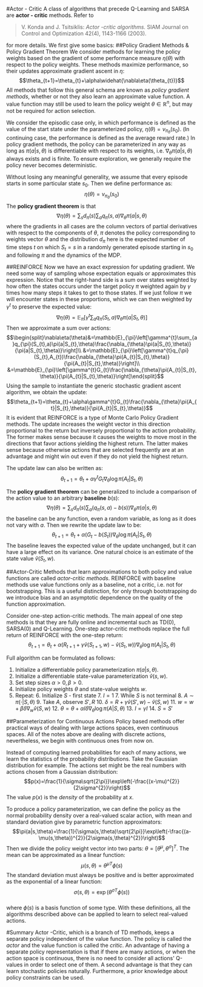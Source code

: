 ﻿#Actor - Critic
A class of algorithms that precede Q-Learning and SARSA are **actor - critic** methods. Refer to 

> V. Konda and J. Tsitsiklis: *Actor -critic algorithms.* SIAM Journal on Control and Optimization 42(4), 1143-1166 (2003).

for more details. We first give some basics:
##Policy Gradient Methods & Policy Gradient Theorem
We consider methods for learning the policy weights based on the gradient of some performance measure $\eta(\theta)$ with respect to the policy weights. These methods maximize performance, so their updates approximate gradient ascent in $\eta$:
$$\theta_{t+1}=\theta_{t}+\alpha\widehat{\nabla\eta(\theta_{t})}$$
All methods that follow this general schema are known as *policy gradient methods*, whether or not they also learn an approximate value function. A value function may still be used to learn the policy weight $\theta\in\mathbb{R}^{n}$, but may not be required for action selection. 

We consider the episodic case only, in which performance is defined as the value of the start state under the parameterized policy, $\eta(\theta)=v_{\pi_{\theta}}(s_{0})$. (In continuing case, the performance is defined as the average reward rate.) In policy gradient methods, the policy can be parameterized in any way as long as $\pi(a|s,\theta)$ is differentiable with respect to its weights, i.e. $\nabla_{\theta}\pi(a|s,\theta)$ always exists and is finite. To ensure exploration, we generally require the policy never becomes deterministic.

Without losing any meaningful generality, we assume that every episode starts in some particular state $s_{0}$. Then we define performance as:
$$\eta(\theta)=v_{\pi_{\theta}}(s_{0})$$
The **policy gradient theorem** is that
$$\nabla\eta(\theta)=\sum_{s}d_{\pi}(s)\sum_{a}q_{\pi}(s,a)\nabla_{\theta}\pi(a|s,\theta)$$
where the gradients in all cases are the column vectors of partial derivatives with respect to the components of $\theta$, $\pi$ denotes the policy corresponding to weights vector $\theta$ and the distribution $d_\pi$ here is the expected number of time steps $t$ on which $S_{t}=s$ in a randomly generated episode starting in $s_{0}$ and following $\pi$ and the dynamics of the MDP.

##REINFORCE
Now we have an exact expression for updating gradient. We need some way of sampling whose expectation equals or approximates this expression. Notice that the right-hand side is a sum over states weighted by how often the states occurs under the target policy $\pi$ weighted again by $\gamma$ times how many steps it takes to get to those states. If we just follow $\pi$ we will encounter states in these proportions, which we can then weighted by $\gamma^{t}$ to preserve the expected value:
$$\nabla\eta(\theta)=\mathbb{E}_{\pi}\left[ \gamma^{t}\sum_{a}q_{\pi}(S_{t},a)\nabla_{\theta}\pi(a|S_{t},\theta) \right]$$
Then we approximate a sum over actions:
$$\begin{split}\nabla\eta(\theta)&=\mathbb{E}_{\pi}\left[\gamma^{t}\sum_{a}q_{\pi}(S_{t},a)\pi(a|S_{t},\theta)\frac{\nabla_{\theta}\pi(a|S_{t},\theta)}{\pi(a|S_{t},\theta)}\right]\\ &=\mathbb{E}_{\pi}\left[\gamma^{t}q_{\pi}(S_{t},A_{t})\frac{\nabla_{\theta}\pi(A_{t}|S_{t},\theta)}{\pi(A_{t}|S_{t},\theta)}\right]\\ 
&=\mathbb{E}_{\pi}\left[\gamma^{t}G_{t}\frac{\nabla_{\theta}\pi(A_{t}|S_{t},\theta)}{\pi(A_{t}|S_{t},\theta)}\right]\end{split}$$
Using the sample to instantiate the generic stochastic gradient ascent algorithm, we obtain the update:
$$\theta_{t+1}=\theta_{t}+\alpha\gamma^{t}G_{t}\frac{\nabla_{\theta}\pi(A_{t}|S_{t},\theta)}{\pi(A_{t}|S_{t},\theta)}$$
It is evident that REINFORCE is a type of Monte Carlo Policy Gradient methods. The update increases the weight vector in this direction proportional to the return but inversely proportional to the action probability. The former makes sense because it causes the weights to move most in the directions that favor actions yielding the highest return. The latter makes sense because otherwise actions that are selected frequently are at an advantage and might win out even if they do not yield the highest return.

The update law can also be written as:
$$\theta_{t+1}=\theta_{t}+\alpha\gamma^{t}G_{t}\nabla_{\theta}\log\pi(A_{t}|S_{t},\theta)$$

The **policy gradient theorem** can be generalized to include a comparison of the action value to an arbitrary **baseline** $b(s)$:
$$\nabla\eta(\theta)=\sum_{s}d_{\pi}(s)\sum_{a}(q_{\pi}(s,a)-b(s))\nabla_{\theta}\pi(a|s,\theta)$$
the baseline can be any function, even a random variable, as long as it does not vary with $a$. Then we rewrite the update law to be:
$$\theta_{t+1}=\theta_{t}+\alpha(G_{t}-b(S_{t}))\nabla_{\theta}\log\pi(A_{t}|S_{t},\theta)$$
The baseline leaves the expected value of the update unchanged, but it can have a large effect on its variance. One natural choice is an estimate of the state value $\hat{v}(S_{t},w)$.

##Actor-Critic
Methods that learn approximations to both policy and value functions are called *actor-critic methods*. REINFORCE with baseline methods use value functions only as a baseline, not a critic, i.e. not for bootstrapping. This is a useful distinction, for only through bootstrapping do we introduce bias and an asymptotic dependence on the quality of the function approximation.

Consider one-step action-critic methods. The main appeal of one step methods is that they are fully online and incremental such as TD(0), SARSA(0) and Q-Learning. One-step actor-critic methods replace the full return of REINFORCE with the one-step return:
$$\theta_{t+1}=\theta_{t}+\alpha(R_{t+1}+\gamma\hat{v}(S_{t+1},w)-\hat{v}(S_{t},w))\nabla_{\theta}\log\pi(A_{t}|S_{t},\theta)$$

Full algorithm can be formulated as follows:

 1. Initialize a differentiable policy parameterization $\pi(a|s,\theta)$.
 2. Initialize a differentiable state-value parameterization $\hat{v}(s,w)$.
 3. Set step sizes $\alpha >0, \beta>0$.
 4. Initialize policy weights $\theta$ and state-value weights $w$.
 5. Repeat:
	 6. Initialize $S$ - first state
	 7. $I=1$
	 7. While $S$ is not terminal
		 8. $A \sim \pi(\cdot|S,\theta)$
		 9. Take $A$, observe $S',R$
		 10. $\delta=R+\gamma\hat{v}(S',w)-\hat{v}(S,w)$
		 11. $w=w+\beta\delta\nabla_{w}\hat{v}(S,w)$
		 12. $\theta=\theta+\alpha I \delta\nabla_{\theta}\log\pi(A|S,\theta)$
		 13. $I=\gamma I$
		 14. $S=S'$

##Parameterization for Continuous Actions
Policy based methods offer practical ways of dealing with large actions spaces, even continuous spaces. All of the notes above are dealing with discrete actions, nevertheless, we begin with continuous ones from now on.

Instead of computing learned probabilities for each of many actions, we learn the statistics of the probability distributions. Take the Gaussian distribution for example. The actions set might be the real numbers with actions chosen from a Gaussian distribution:
$$p(x)=\frac{1}{\sigma\sqrt{2\pi}}\exp\left(-\frac{(x-\mu)^{2}}{2\sigma^{2}}\right)$$
The value $p(x)$ is the *density* of the probability at $x$. 

To produce a policy parameterization, we can define the policy as the normal probability density over a real-valued scalar action, with mean and standard deviation give by parametric function approximators:
$$\pi(a|s,\theta)=\frac{1}{\sigma(s,\theta)\sqrt{2\pi}}\exp\left(-\frac{(a-\mu(s,\theta))^{2}}{2\sigma(s,\theta)^{2}}\right)$$
Then we divide the policy weight vector into two parts: $\theta=[\theta^{\mu}, \theta^{\sigma}]^{T}$. The mean can be approximated as a linear function:
$$\mu(s,\theta)={\theta^{\mu}}^{T}\phi(s)$$
The standard deviation must always be positive and is better approximated as the exponential of a linear function:
$$\sigma(s,\theta)=\exp\left({\theta^{\sigma}}^{T}\phi(s)\right)$$\
where $\phi(s)$ is a basis function of some type. With these definitions, all the algorithms described above can be applied to learn to select real-valued actions.

#Summary
Actor -Critic, which is a branch of TD methods, keeps a separate policy independent of the value function. The policy is called the *actor* and the value function is called the *critic*. An advantage of having a separate policy representation is that if there are many actions, or when the action space is continuous, there is no need to consider all actions' Q-values in order to select one of them. A second advantage is that they can learn stochastic policies naturally. Furthermore, a prior knowledge about policy constraints can be used. 